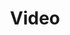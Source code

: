 ---
title: Video

languages: 
  - name: Inglés
    code: en
  - name: Español
    code: es
  - name: Kaqchikel
    code: cak

select:
  languages: "Escoge una idioma:"
  videos: "Escoge un video:"
  subtitles: "Escoge un subtitulo:"
  empty: "Apagar"

videoTitle: "Ep. 4"

error: "El video que intenta seleccionar no existe en este idioma."
---